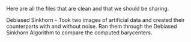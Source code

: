 Here are all the files that are clean and that we should be sharing.


Debiased Sinkhorn - Took two images of artificial data and created their counterparts with and without noise. Ran them through the Debiased Sinkhorn Algorithm to compare the computed barycenters. 

